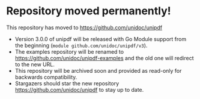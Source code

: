 # Repository moved permanently!

This repository has moved to https://github.com/unidoc/unipdf

- Version 3.0.0 of unipdf will be released with Go Module support from the beginning (`module github.com/unidoc/unipdf/v3`).
- The examples repository will be renamed to https://github.com/unidoc/unipdf-examples and the old one will redirect to the new URL.
- This repository will be archived soon and provided as read-only for backwards compatibility.
- Stargazers should star the new repository https://github.com/unidoc/unipdf to stay up to date.
